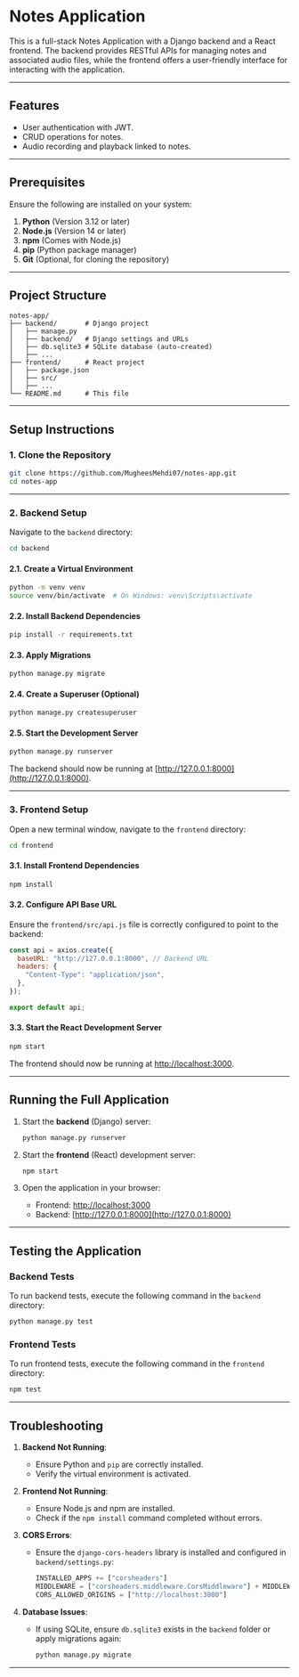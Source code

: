 
# **Notes Application**

This is a full-stack Notes Application with a Django backend and a React frontend. The backend provides RESTful APIs for managing notes and associated audio files, while the frontend offers a user-friendly interface for interacting with the application.

---

## **Features**
- User authentication with JWT.
- CRUD operations for notes.
- Audio recording and playback linked to notes.

---

## **Prerequisites**
Ensure the following are installed on your system:

1. **Python** (Version 3.12 or later)
2. **Node.js** (Version 14 or later)
3. **npm** (Comes with Node.js)
4. **pip** (Python package manager)
5. **Git** (Optional, for cloning the repository)

---

## **Project Structure**
```plaintext
notes-app/
├── backend/       # Django project
│   ├── manage.py
│   ├── backend/   # Django settings and URLs
│   ├── db.sqlite3 # SQLite database (auto-created)
│   ├── ...
├── frontend/      # React project
│   ├── package.json
│   ├── src/
│   ├── ...
└── README.md      # This file
```

---

## **Setup Instructions**

### **1. Clone the Repository**

```bash
git clone https://github.com/MugheesMehdi07/notes-app.git
cd notes-app
```

---

### **2. Backend Setup**

Navigate to the `backend` directory:

```bash
cd backend
```

#### **2.1. Create a Virtual Environment**

```bash
python -m venv venv
source venv/bin/activate  # On Windows: venv\Scripts\activate
```

#### **2.2. Install Backend Dependencies**

```bash
pip install -r requirements.txt
```

#### **2.3. Apply Migrations**

```bash
python manage.py migrate
```

#### **2.4. Create a Superuser (Optional)**

```bash
python manage.py createsuperuser
```

#### **2.5. Start the Development Server**

```bash
python manage.py runserver
```

The backend should now be running at [http://127.0.0.1:8000](http://127.0.0.1:8000).

---

### **3. Frontend Setup**

Open a new terminal window, navigate to the `frontend` directory:

```bash
cd frontend
```

#### **3.1. Install Frontend Dependencies**

```bash
npm install
```

#### **3.2. Configure API Base URL**

Ensure the `frontend/src/api.js` file is correctly configured to point to the backend:

```javascript
const api = axios.create({
  baseURL: "http://127.0.0.1:8000", // Backend URL
  headers: {
    "Content-Type": "application/json",
  },
});

export default api;
```

#### **3.3. Start the React Development Server**

```bash
npm start
```

The frontend should now be running at [http://localhost:3000](http://localhost:3000).

---

## **Running the Full Application**

1. Start the **backend** (Django) server:
   ```bash
   python manage.py runserver
   ```

2. Start the **frontend** (React) development server:
   ```bash
   npm start
   ```

3. Open the application in your browser:
   - Frontend: [http://localhost:3000](http://localhost:3000)
   - Backend: [http://127.0.0.1:8000](http://127.0.0.1:8000)

---

## **Testing the Application**

### **Backend Tests**

To run backend tests, execute the following command in the `backend` directory:

```bash
python manage.py test
```

### **Frontend Tests**

To run frontend tests, execute the following command in the `frontend` directory:

```bash
npm test
```

---

## **Troubleshooting**

1. **Backend Not Running**:
   - Ensure Python and `pip` are correctly installed.
   - Verify the virtual environment is activated.

2. **Frontend Not Running**:
   - Ensure Node.js and npm are installed.
   - Check if the `npm install` command completed without errors.

3. **CORS Errors**:
   - Ensure the `django-cors-headers` library is installed and configured in `backend/settings.py`:
     ```python
     INSTALLED_APPS += ["corsheaders"]
     MIDDLEWARE = ["corsheaders.middleware.CorsMiddleware"] + MIDDLEWARE
     CORS_ALLOWED_ORIGINS = ["http://localhost:3000"]
     ```

4. **Database Issues**:
   - If using SQLite, ensure `db.sqlite3` exists in the `backend` folder or apply migrations again:
     ```bash
     python manage.py migrate
     ```

---


